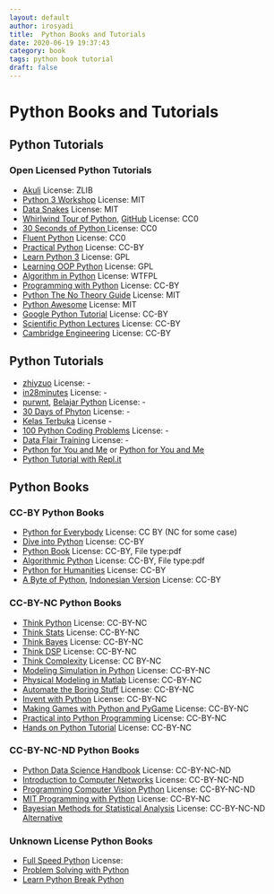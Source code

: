 ```yaml
---
layout: default
author: irosyadi
title:  Python Books and Tutorials
date: 2020-06-19 19:37:43
category: book
tags: python book tutorial
draft: false
---
```


# Python Books and Tutorials

## Python Tutorials

### Open Licensed Python Tutorials
- [Akuli](https://github.com/Akuli/python-tutorial) License: ZLIB
- [Python 3 Workshop](https://github.com/ishpreet-singh/python3-workshop) License: MIT
- [Data Snakes](https://github.com/datasnakes/python-hands-on-tutorial) License: MIT
- [Whirlwind Tour of Python](https://nbviewer.jupyter.org/github/jakevdp/WhirlwindTourOfPython/blob/master/Index.ipynb), [GitHub](https://github.com/jakevdp/WhirlwindTourOfPython) License: CC0
- [30 Seconds of Python ](https://github.com/30-seconds/30-seconds-of-python) License: CC0
- [Fluent Python](https://github.com/cundi/fluent-python) License: CC0
- [Practical Python](https://github.com/dabeaz-course/practical-python) License: CC-BY
- [Learn Python 3](https://github.com/michaelliao/learn-python3) License: GPL
- [Learning OOP Python](https://github.com/josharsh/Learning-Object-Oriented-Python) License: GPL
- [Algorithm in Python](https://github.com/prakhar1989/Algorithms) License: WTFPL
- [Programming with Python](https://swcarpentry.github.io/python-novice-inflammation/index.html) License: CC-BY
- [Python The No Theory Guide](https://github.com/iArunava/Python-TheNoTheoryGuide) License: MIT
- [Python Awesome](https://github.com/gautam1858/python-awesome) License: MIT
- [Google Python Tutorial](https://developers.google.com/edu/python/) License: CC-BY
- [Scientific Python Lectures](https://github.com/jrjohansson/scientific-python-lectures) License: CC-BY
- [Cambridge Engineering](https://github.com/CambridgeEngineering/PartIA-Computing-Michaelmas) License: CC-BY

## Python Tutorials
- [zhiyzuo](https://github.com/zhiyzuo/python-tutorial) License: -
- [in28minutes](https://github.com/in28minutes/python-tutorial-for-beginners) License: -
- [purwnt](https://github.com/purwnt/Belajarpython), [Belajar Python](https://github.com/belajarpythoncom/belajarpython.com/tree/master/tutorials) License: -
- [30 Days of Phyton](https://github.com/codingforentrepreneurs/30-Days-of-Python) License: -
- [Kelas Terbuka](https://github.com/kelasterbuka) License -
- [100 Python Coding Problems](https://github.com/ProgrammingHero1/100-plus-python-coding-problems-with-solutions) License: -
- [Data Flair Training](https://data-flair.training/blogs/python-tutorials-home/) License: -
- [Python for You and Me](https://pymbook.readthedocs.io/en/py3/) or [Python for You and Me](https://pymbook.readthedocs.io/en/latest/)
- [Python Tutorial with Repl.it](https://www.codewithrepl.it/)

## Python Books

### CC-BY Python Books
- [Python for Everybody](https://www.py4e.com/book) License: CC BY (NC for some case)
- [Dive into Python](https://diveintopython3.problemsolving.io/) License: CC-BY
- [Python Book](https://goalkicker.com/PythonBook/) License: CC-BY, File type:pdf
- [Algorithmic Python](https://www.eecs.wsu.edu/~schneidj/swan/) License: CC-BY, File type:pdf
- [Python for Humanities](https://www.karsdorp.io/python-course/) License: CC-BY
- [A Byte of Python](https://python.swaroopch.com/), [Indonesian Version](https://github.com/asofyan/byte_of_python) License: CC-BY

### CC-BY-NC Python Books
- [Think Python](https://greenteapress.com/wp/think-python-2e/) License: CC-BY-NC
- [Think Stats](https://greenteapress.com/thinkstats2/html/index.html) License: CC-BY-NC
- [Think Bayes](https://greenteapress.com/thinkstats2/html/index.html) License: CC-BY-NC
- [Think DSP](https://greenteapress.com/thinkdsp/html/index.html) License: CC-BY-NC
- [Think Complexity](https://greenteapress.com/complexity2/html/index.html) License: CC BY-NC
- [Modeling Simulation in Python](https://github.com/AllenDowney/ModSimPy) License: CC-BY-NC
- [Physical Modeling in Matlab](https://github.com/AllenDowney/PhysicalModelingInMatlab) License: CC-BY-NC
- [Automate the Boring Stuff](https://automatetheboringstuff.com/) License: CC-BY-NC
- [Invent with Python](https://inventwithpython.com/invent4thed/) License: CC-BY-NC
- [Making Games with Python and PyGame](https://inventwithpython.com/pygame/) License: CC-BY-NC
- [Practical into Python Programming](https://www.brianheinold.net/python/python_book.html) License: CC-BY-NC
- [Hands on Python Tutorial](https://anh.cs.luc.edu/handsonPythonTutorial/ch-html) License: CC-BY-NC

### CC-BY-NC-ND Python Books
- [Python Data Science Handbook](https://jakevdp.github.io/PythonDataScienceHandbook/) License: CC-BY-NC-ND
- [Introduction to Computer Networks](https://intronetworks.cs.luc.edu/current/html/) License: CC-BY-NC-ND
- [Programming Computer Vision Python](https://programmingcomputervision.com/) License: CC-BY-NC-ND
- [MIT Programming with Python](https://ocw.mit.edu/courses/electrical-engineering-and-computer-science/6-0001-introduction-to-computer-science-and-programming-in-python-fall-2016/) License: CC-BY-NC
- [Bayesian Methods for Statistical Analysis](https://press.anu.edu.au/publications/bayesian-methods-statistical-analysis) License: CC-BY-NC-ND [Alternative](https://library.oapen.org/handle/20.500.12657/32424)

### Unknown License Python Books
- [Full Speed Python](https://github.com/joaoventura/full-speed-python) License:
- [Problem Solving with Python](https://runestone.academy/runestone/books/published/pythonds/index.html)
- [Learn Python Break Python](https://learnpythonbreakpython.com/)
